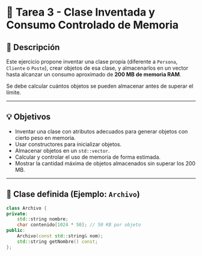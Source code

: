 # 🧾 Tarea 3 - Clase Inventada y Consumo Controlado de Memoria

## 📌 Descripción

Este ejercicio propone inventar una clase propia (diferente a `Persona`, `Cliente` o `Poste`), crear objetos de esa clase, y almacenarlos en un vector hasta alcanzar un consumo aproximado de **200 MB de memoria RAM**.

Se debe calcular cuántos objetos se pueden almacenar antes de superar el límite.

---

## 💡 Objetivos

- Inventar una clase con atributos adecuados para generar objetos con cierto peso en memoria.
- Usar constructores para inicializar objetos.
- Almacenar objetos en un `std::vector`.
- Calcular y controlar el uso de memoria de forma estimada.
- Mostrar la cantidad máxima de objetos almacenados sin superar los 200 MB.

---

## 🧱 Clase definida (Ejemplo: `Archivo`)

```cpp
class Archivo {
private:
    std::string nombre;
    char contenido[1024 * 50]; // 50 KB por objeto
public:
    Archivo(const std::string& nom);
    std::string getNombre() const;
};
